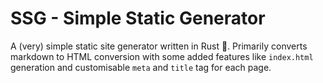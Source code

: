 # SSG - Simple Static Generator

A (very) simple static site generator written in Rust 🦀. Primarily converts markdown to HTML conversion with some added features like `index.html` generation and customisable `meta` and `title` tag for each page.